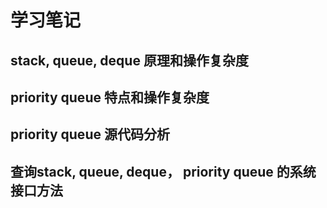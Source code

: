 # 学习笔记

## stack, queue, deque 原理和操作复杂度

## priority queue 特点和操作复杂度

## priority queue 源代码分析

## 查询stack, queue, deque， priority queue 的系统接口方法
